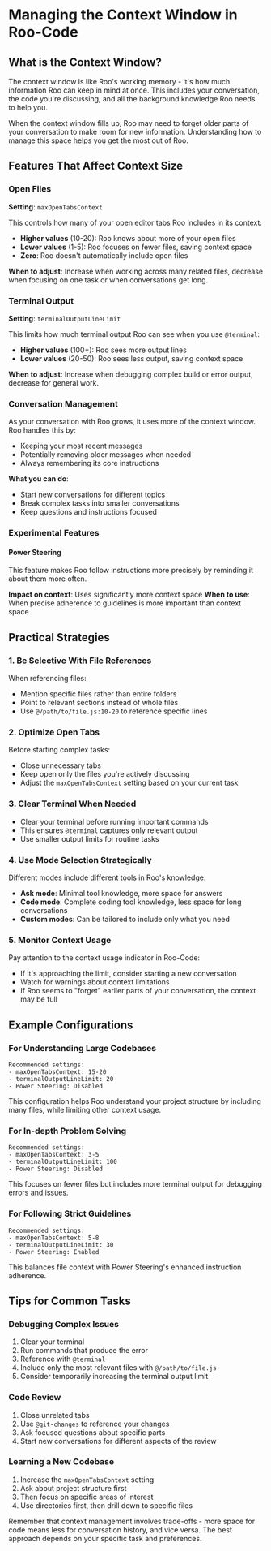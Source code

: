 # Managing the Context Window in Roo-Code

## What is the Context Window?

The context window is like Roo's working memory - it's how much information Roo can keep in mind at once. This includes your conversation, the code you're discussing, and all the background knowledge Roo needs to help you.

When the context window fills up, Roo may need to forget older parts of your conversation to make room for new information. Understanding how to manage this space helps you get the most out of Roo.

## Features That Affect Context Size

### Open Files

**Setting**: `maxOpenTabsContext`

This controls how many of your open editor tabs Roo includes in its context:
- **Higher values** (10-20): Roo knows about more of your open files
- **Lower values** (1-5): Roo focuses on fewer files, saving context space
- **Zero**: Roo doesn't automatically include open files

**When to adjust**: Increase when working across many related files, decrease when focusing on one task or when conversations get long.

### Terminal Output

**Setting**: `terminalOutputLineLimit`

This limits how much terminal output Roo can see when you use `@terminal`:
- **Higher values** (100+): Roo sees more output lines
- **Lower values** (20-50): Roo sees less output, saving context space

**When to adjust**: Increase when debugging complex build or error output, decrease for general work.

### Conversation Management

As your conversation with Roo grows, it uses more of the context window. Roo handles this by:
- Keeping your most recent messages
- Potentially removing older messages when needed
- Always remembering its core instructions

**What you can do**:
- Start new conversations for different topics
- Break complex tasks into smaller conversations
- Keep questions and instructions focused

### Experimental Features

#### Power Steering

This feature makes Roo follow instructions more precisely by reminding it about them more often.

**Impact on context**: Uses significantly more context space
**When to use**: When precise adherence to guidelines is more important than context space

## Practical Strategies

### 1. Be Selective With File References

When referencing files:
- Mention specific files rather than entire folders
- Point to relevant sections instead of whole files
- Use `@/path/to/file.js:10-20` to reference specific lines

### 2. Optimize Open Tabs

Before starting complex tasks:
- Close unnecessary tabs
- Keep open only the files you're actively discussing
- Adjust the `maxOpenTabsContext` setting based on your current task

### 3. Clear Terminal When Needed

- Clear your terminal before running important commands
- This ensures `@terminal` captures only relevant output
- Use smaller output limits for routine tasks

### 4. Use Mode Selection Strategically

Different modes include different tools in Roo's knowledge:
- **Ask mode**: Minimal tool knowledge, more space for answers
- **Code mode**: Complete coding tool knowledge, less space for long conversations
- **Custom modes**: Can be tailored to include only what you need

### 5. Monitor Context Usage

Pay attention to the context usage indicator in Roo-Code:
- If it's approaching the limit, consider starting a new conversation
- Watch for warnings about context limitations
- If Roo seems to "forget" earlier parts of your conversation, the context may be full

## Example Configurations

### For Understanding Large Codebases

```
Recommended settings:
- maxOpenTabsContext: 15-20
- terminalOutputLineLimit: 20
- Power Steering: Disabled
```

This configuration helps Roo understand your project structure by including many files, while limiting other context usage.

### For In-depth Problem Solving

```
Recommended settings:
- maxOpenTabsContext: 3-5
- terminalOutputLineLimit: 100
- Power Steering: Disabled
```

This focuses on fewer files but includes more terminal output for debugging errors and issues.

### For Following Strict Guidelines

```
Recommended settings:
- maxOpenTabsContext: 5-8
- terminalOutputLineLimit: 30
- Power Steering: Enabled
```

This balances file context with Power Steering's enhanced instruction adherence.

## Tips for Common Tasks

### Debugging Complex Issues

1. Clear your terminal
2. Run commands that produce the error
3. Reference with `@terminal`
4. Include only the most relevant files with `@/path/to/file.js`
5. Consider temporarily increasing the terminal output limit

### Code Review

1. Close unrelated tabs
2. Use `@git-changes` to reference your changes
3. Ask focused questions about specific parts
4. Start new conversations for different aspects of the review

### Learning a New Codebase

1. Increase the `maxOpenTabsContext` setting
2. Ask about project structure first
3. Then focus on specific areas of interest
4. Use directories first, then drill down to specific files

Remember that context management involves trade-offs - more space for code means less for conversation history, and vice versa. The best approach depends on your specific task and preferences.